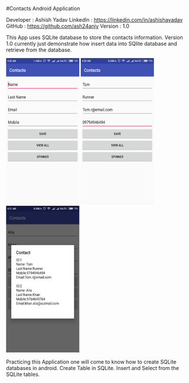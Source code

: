 #Contacts Android Application
 
 Developer : Ashish Yadav
 LinkedIn : https://linkedin.com/in/ashishayadav
 GitHub : https://github.com/ash24aniy
 Version : 1.0
 
 
 This App uses SQLite database to store the contacts information.
 Version 1.0 currently just demonstrate how insert data into SQlite database and retrieve from the database.
 
 
 <div style="display:inline">
 <img src="https://github.com/AshishAYadav/Contacts-App/blob/master/Screenshot_2018-06-18-04-20-10-900_net.ddns.ash24.Contacts.png" width="200" height="400" />
<img src="https://github.com/AshishAYadav/Contacts-App/blob/master/Screenshot_2018-06-18-04-20-58-881_net.ddns.ash24.Contacts.png" width="200" height="400" />
<img src="https://github.com/AshishAYadav/Contacts-App/blob/master/Screenshot_2018-06-18-04-21-45-315_net.ddns.ash24.Contacts.png" width="200" height="400" />

</div>
 
 
 Practicing this Application one will come to know how to create SQLite databases in android. Create Table in SQLite. Insert and Select from the SQLite tables.
 
 
